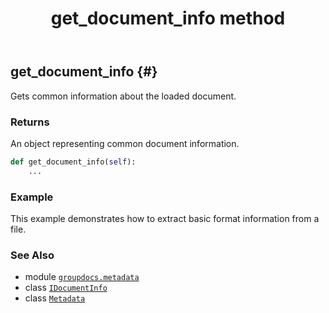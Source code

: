 ﻿---
title: get_document_info method
second_title: GroupDocs.Metadata for Python via .NET API References
description: 
type: docs
url: /python-net/groupdocs.metadata/metadata/get_document_info/
is_root: false
weight: 60
---

## get_document_info {#}

Gets common information about the loaded document.


### Returns 


An object representing common document information.


```python
def get_document_info(self):
    ...
```



### Example 


This example demonstrates how to extract basic format information from a file.



### See Also
* module [`groupdocs.metadata`](../../)
* class [`IDocumentInfo`](/metadata/python-net/groupdocs.metadata.common/idocumentinfo)
* class [`Metadata`](/metadata/python-net/groupdocs.metadata/metadata)
